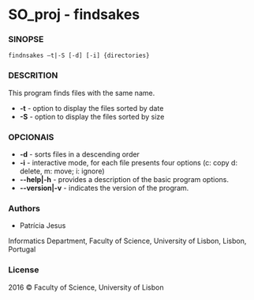 # SO_proj - findsakes

### SINOPSE
```
findnsakes –t|-S [-d] [-i] {directories}
```

### DESCRITION
This program finds files with the same name.

* **-t** - option to display the files sorted by date
* **-S** - option to display the files sorted by size

### OPCIONAIS
* **-d** - sorts files in a descending order
* **-i** - interactive mode, for each file presents four options (c: copy d: delete, m: move; i: ignore)
* **--help|-h** - provides a description of the basic program options.
* **--version|-v** -	indicates the version of the program.

### Authors
* Patrícia Jesus

Informatics Department, Faculty of Science, University of Lisbon, Lisbon, Portugal

### License
2016 © Faculty of Science, University of Lisbon
